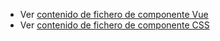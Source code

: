  - Ver [contenido de fichero de componente Vue](./zonscreendependant.vue)
 - Ver [contenido de fichero de componente CSS](./zonscreendependant.css)
